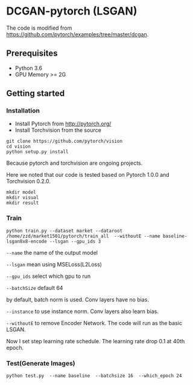 # DCGAN-pytorch (LSGAN)
The code is modified from https://github.com/pytorch/examples/tree/master/dcgan.

## Prerequisites

- Python 3.6
- GPU Memory >= 2G

## Getting started
### Installation
- Install Pytorch from http://pytorch.org/
- Install Torchvision from the source
```
git clone https://github.com/pytorch/vision
cd vision
python setup.py install
```
Because pytorch and torchvision are ongoing projects.

Here we noted that our code is tested based on Pytorch 1.0.0 and Torchvision 0.2.0.

```
mkdir model
mkdir visual
mkdir result
```

### Train
```
python train.py --dataset market --dataroot /home/zzd/market1501/pytorch/train_all  --withoutE --name baseline-lsgan8x8-encode --lsgan --gpu_ids 3
```

`--name` the name of the output model

`--lsgan` mean using MSELoss(L2Loss)

`--gpu_ids` select which gpu to run

`--batchSize` default 64

by default, batch norm is used. Conv layers have no bias.

`--instance` to use instance norm.  Conv layers also learn bias.

`--withoutE` to remove Encoder Network. The code will run as the basic LSGAN.

Now I set step learning rate schedule. The learning rate drop 0.1 at 40th epoch.

### Test(Generate Images)
```
python test.py  --name baseline  --batchsize 16  --which_epoch 24
```
